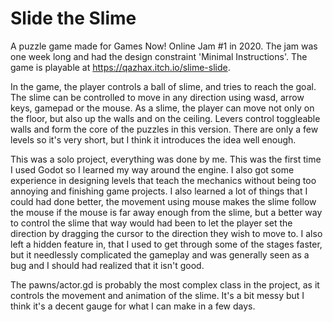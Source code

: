 # Slide the Slime
A puzzle game made for Games Now! Online Jam #1 in 2020. The jam was one week long and had the design constraint 'Minimal Instructions'.
The game is playable at https://qazhax.itch.io/slime-slide.

In the game, the player controls a ball of slime, and tries to reach the goal. 
The slime can be controlled to move in any direction using wasd, arrow keys, gamepad or the mouse.
As a slime, the player can move not only on the floor, but also up the walls and on the ceiling.
Levers control toggleable walls and form the core of the puzzles in this version.
There are only a few levels so it's very short, but I think it introduces the idea well enough.

This was a solo project, everything was done by me. 
This was the first time I used Godot so I learned my way around the engine. 
I also got some experience in designing levels that teach the mechanics without being too annoying and finishing game projects.
I also learned a lot of things that I could had done better, the movement using mouse makes the slime follow the mouse if the mouse is far away enough from the slime, but a better way to control the slime that way would had been to let the player set the direction by dragging the cursor to the direction they wish to move to.
I also left a hidden feature in, that I used to get through some of the stages faster, but it needlessly complicated the gameplay and was generally seen as a bug and I should had realized that it isn't good.

The pawns/actor.gd is probably the most complex class in the project, as it controls the movement and animation of the slime. It's a bit messy but I think it's a decent gauge for what I can make in a few days.
